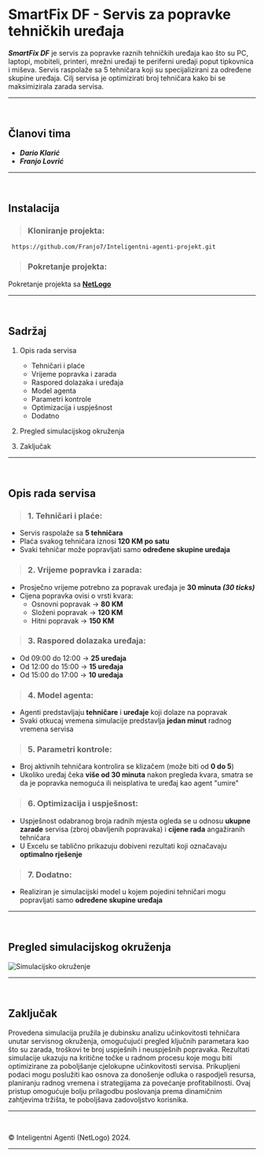 # SmartFix DF - Servis za popravke tehničkih uređaja

_**SmartFix DF**_ je servis za popravke raznih tehničkih uređaja kao što su PC, laptopi, mobiteli, printeri, mrežni uređaji te periferni uređaji poput tipkovnica i miševa. Servis raspolaže sa 5 tehničara koji su specijalizirani za određene skupine uređaja. Cilj servisa je optimizirati broj tehničara kako bi se maksimizirala zarada servisa.

---

&nbsp;

## Članovi tima

- **_Dario Klarić_**
- **_Franjo Lovrić_**

---

&nbsp;

## Instalacija

>### Kloniranje projekta:

```
 https://github.com/Franjo7/Inteligentni-agenti-projekt.git
```

>### Pokretanje projekta:

Pokretanje projekta sa [__NetLogo__](https://ccl.northwestern.edu/netlogo/download.shtml)

---

&nbsp;

## Sadržaj

1. Opis rada servisa
   - Tehničari i plaće 
   - Vrijeme popravka i zarada
   - Raspored dolazaka i uređaja
   - Model agenta
   - Parametri kontrole
   - Optimizacija i uspješnost
   - Dodatno

2. Pregled simulacijskog okruženja
3. Zaključak
     
---

&nbsp;

## Opis rada servisa

>### **1. Tehničari i plaće:**
   - Servis raspolaže sa **5 tehničara**
   - Plaća svakog tehničara iznosi **120 KM po satu**
   - Svaki tehničar može popravljati samo **određene skupine uređaja**

>### **2. Vrijeme popravka i zarada:**
   - Prosječno vrijeme potrebno za popravak uređaja je **30 minuta _(30 ticks)_**
   - Cijena popravka ovisi o vrsti kvara:
     - Osnovni popravak → **80 KM**
     - Složeni popravak → **120 KM**
     - Hitni popravak → **150 KM**

>### **3. Raspored dolazaka uređaja:**
   - Od 09:00 do 12:00 → **25 uređaja**
   - Od 12:00 do 15:00 → **15 uređaja**
   - Od 15:00 do 17:00 → **10 uređaja**

>### **4. Model agenta:**
   - Agenti predstavljaju **tehničare** i **uređaje** koji dolaze na popravak
   - Svaki otkucaj vremena simulacije predstavlja **jedan minut** radnog vremena servisa

>### **5. Parametri kontrole:**
   - Broj aktivnih tehničara kontrolira se klizačem (može biti od **0 do 5**)
   - Ukoliko uređaj čeka **više od 30 minuta** nakon pregleda kvara, smatra se da je popravka nemoguća ili neisplativa te uređaj kao agent "umire"

>### **6. Optimizacija i uspješnost:**
   - Uspješnost odabranog broja radnih mjesta ogleda se u odnosu **ukupne zarade** servisa (zbroj obavljenih popravaka) i **cijene rada** angažiranih tehničara
   - U Excelu se tablično prikazuju dobiveni rezultati koji označavaju **optimalno rješenje**

>### **7. Dodatno:**
- Realiziran je simulacijski model u kojem pojedini tehničari mogu popravljati samo **određene skupine uređaja**
  
---

&nbsp;

## Pregled simulacijskog okruženja

![Simulacijsko okruženje](https://github.com/Franjo7/Inteligentni-agenti-projekt/assets/94640801/2546db3e-e2e0-4075-bffd-0cbeef337b4a)

---

&nbsp;

## Zaključak

Provedena simulacija pružila je dubinsku analizu učinkovitosti tehničara unutar servisnog okruženja, omogućujući pregled ključnih parametara kao što su zarada, troškovi te broj uspješnih i neuspješnih popravaka. Rezultati simulacije ukazuju na kritične točke u radnom procesu koje mogu biti optimizirane za poboljšanje cjelokupne učinkovitosti servisa. Prikupljeni podaci mogu poslužiti kao osnova za donošenje odluka o raspodjeli resursa, planiranju radnog vremena i strategijama za povećanje profitabilnosti. Ovaj pristup omogućuje bolju prilagodbu poslovanja prema dinamičnim zahtjevima tržišta, te poboljšava zadovoljstvo korisnika.

---

&nbsp;

© Inteligentni Agenti (NetLogo) 2024.

---